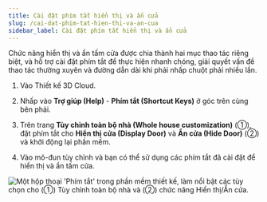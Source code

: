 ```yaml
---
title: Cài đặt phím tắt hiển thị và ẩn cửa
slug: /cai-dat-phim-tat-hien-thi-va-an-cua
sidebar_label: Cài đặt phím tắt hiển thị và ẩn cửa
---
```


Chức năng hiển thị và ẩn tấm cửa được chia thành hai mục thao tác riêng biệt, và hỗ trợ cài đặt phím tắt để thực hiện nhanh chóng, giải quyết vấn đề thao tác thường xuyên và đường dẫn dài khi phải nhấp chuột phải nhiều lần.

1. Vào Thiết kế 3D Cloud.

2. Nhấp vào **Trợ giúp (Help)** - **Phím tắt (Shortcut Keys)** ở góc trên cùng bên phải.

3. Trên trang **Tùy chỉnh toàn bộ nhà (Whole house customization)** (①), đặt phím tắt cho **Hiển thị cửa (Display Door)** và **Ẩn cửa (Hide Door)** (②) và khởi động lại phần mềm.

4. Vào mô-đun tùy chỉnh và bạn có thể sử dụng các phím tắt đã cài đặt để hiển thị và ẩn tấm cửa.

![Một hộp thoại 'Phím tắt' trong phần mềm thiết kế, làm nổi bật các tùy chọn cho (①) Tùy chỉnh toàn bộ nhà và (②) chức năng Hiển thị/Ẩn cửa.](https://storage.googleapis.com/jegavn_kb/images/d005c46a-583a-4227-b50c-c94e71d95662.png)
